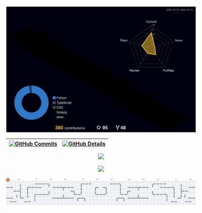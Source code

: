 ![Status](./profile-3d-contrib/profile-night-rainbow.svg)

| [![GitHub Commits](http://github-profile-summary-cards.vercel.app/api/cards/productive-time?username=itallominatti&theme=dracula&utcOffset=-3)](https://github.com/vn7n24fzkq/github-profile-summary-cards) | [![GitHub Details](http://github-profile-summary-cards.vercel.app/api/cards/profile-details?username=itallominatti&theme=dracula)](https://github.com/vn7n24fzkq/github-profile-summary-cards) |
| ----------- | ----------- |

<p align="center">
  <img src="https://skillicons.dev/icons?i=git,vscode,javascript,typescript,css,html,react,next,tailwind,sass,nodejs,express,nest,vue,docker,figma,github,jest,materialui,linux,postman,styledcomponents,vercel,golang,vite,bootstrap,mongodb,postgres,python,linkedin,instagram,django,flask,fastapi,redis,rabbitmq,aws,azure,gcp,docker,kubernetes,angular" />
</p>

<p align="center">
  <img src="https://github-profile-trophy.vercel.app/?username=itallominatti&theme=dracula&column=6&margin-w=15&margin-h=15"/>
</p>

<picture>
  <source media="(prefers-color-scheme: dark)" srcset="https://raw.githubusercontent.com/itallominatti/itallominatti/output/pacman-contribution-graph-dark.svg">
  <source media="(prefers-color-scheme: light)" srcset="https://raw.githubusercontent.com/itallominatti/itallominatti/output/pacman-contribution-graph.svg">
  <img alt="pacman contribution graph" src="https://raw.githubusercontent.com/itallominatti/itallominatti/output/pacman-contribution-graph.svg">
</picture>

